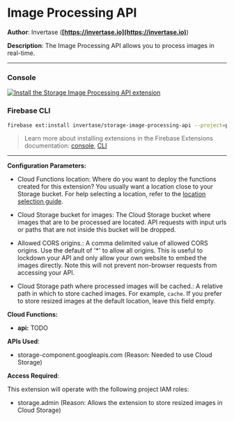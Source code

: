 # Image Processing API

**Author**: Invertase (**[https://invertase.io](https://invertase.io)**)

**Description**: The Image Processing API allows you to process images in real-time.

---

### Console

[![Install the Storage Image Processing API extension](https://github.com/FirebaseExtended/experimental-extensions/raw/next/install-extension.png?raw=true)](https://console.firebase.google.com/project/_/extensions/install?ref=invertase/storage-image-processing-api)

### Firebase CLI

```bash
firebase ext:install invertase/storage-image-processing-api --project=projectId-or-alias
```

> Learn more about installing extensions in the Firebase Extensions documentation: [console](https://firebase.google.com/docs/extensions/install-extensions?platform=console), [CLI](https://firebase.google.com/docs/extensions/install-extensions?platform=cli)

---

**Configuration Parameters:**

- Cloud Functions location: Where do you want to deploy the functions created for this extension? You usually want a location close to your Storage bucket. For help selecting a location, refer to the [location selection guide](https://firebase.google.com/docs/functions/locations).

- Cloud Storage bucket for images: The Cloud Storage bucket where images that are to be processed are located. API requests with input urls or paths that are not inside this bucket will be dropped.

- Allowed CORS origins.: A comma delimited value of allowed CORS origins. Use the default of '\*' to allow all origins. This is useful to lockdown your API and only allow your own website to embed the images directly. Note this will not prevent non-browser requests from accessing your API.

- Cloud Storage path where processed images will be cached.: A relative path in which to store cached images. For example, `cache`. If you prefer to store resized images at the default location, leave this field empty.

**Cloud Functions:**

- **api:** TODO

**APIs Used**:

- storage-component.googleapis.com (Reason: Needed to use Cloud Storage)

**Access Required**:

This extension will operate with the following project IAM roles:

- storage.admin (Reason: Allows the extension to store resized images in Cloud Storage)

